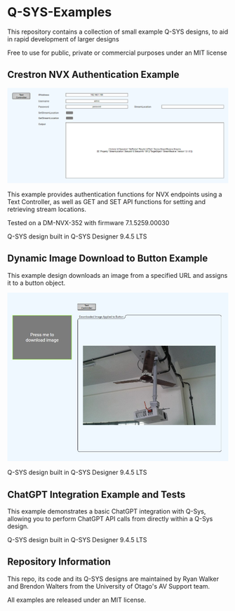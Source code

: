 # Q-SYS-Examples

This repository contains a collection of small example Q-SYS designs, to aid in rapid development of larger designs

Free to use for public, private or commercial purposes under an MIT license

## Crestron NVX Authentication Example

![NVX Authentication Example](https://raw.githubusercontent.com/University-of-Otago-AV-Support/Q-SYS-Examples/main/NVX%20Authentication%20Example/Crestron%20NVX%20Authentication%20Example.png)

This example provides authentication functions for NVX endpoints using a Text Controller, as well as GET and SET API functions for setting and retrieving stream locations.

Tested on a DM-NVX-352 with firmware 7.1.5259.00030

Q-SYS design built in Q-SYS Designer 9.4.5 LTS

## Dynamic Image Download to Button Example

This example design downloads an image from a specified URL and assigns it to a button object. 

![Dynamic Image Download to Button Example Screenshot URL](https://raw.githubusercontent.com/University-of-Otago-AV-Support/Q-SYS-Examples/main/Dynamic%20Image%20Download%20to%20Button%20Example/Dynamic%20Image%20Download%20To%20Button%20Example.jpg)

Q-SYS design built in Q-SYS Designer 9.4.5 LTS


## ChatGPT Integration Example and Tests

This example demonstrates a basic ChatGPT integration with Q-Sys, allowing you to perform ChatGPT API calls from directly within a Q-Sys design. 

Q-SYS design built in Q-SYS Designer 9.4.5 LTS

## Repository Information

This repo, its code and its Q-SYS designs are maintained by Ryan Walker and Brendon Walters from the University of Otago's AV Support team.

All examples are released under an MIT license.
